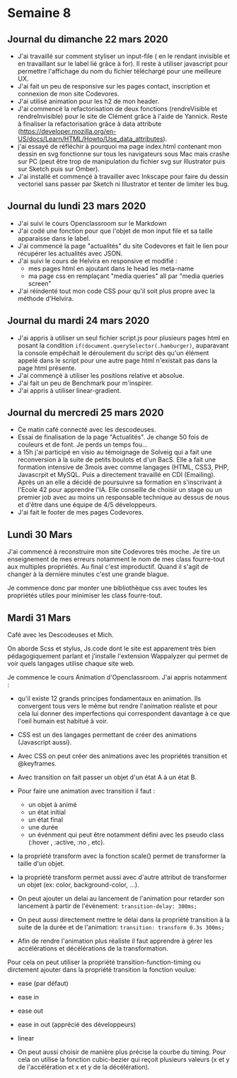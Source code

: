 # Semaine 8

## Journal du dimanche 22 mars 2020 

- J'ai travaillé sur comment styliser un input-file ( en le rendant invisible et en travaillant sur le label lié grâce à for). Il reste à utiliser javascript pour permettre l'affichage du nom du fichier téléchargé pour une meilleure UX. 
- J'ai fait un peu de responsive sur les pages contact, inscription et connexion de mon site Codevores.
- J'ai utilisé animation pour les h2 de mon header.
- J'ai commencé la refactorisation de deux fonctions (rendreVisible et rendreInvisible) pour le site de Clément grâce à l'aide de Yannick. Reste à finaliser la refactorisation grâce à data attribute (https://developer.mozilla.org/en-US/docs/Learn/HTML/Howto/Use_data_attributes).
- j'ai essayé de réfléchir à pourquoi ma page index.html contenant mon dessin en svg fonctionne sur tous les navigateurs sous Mac mais crashe sur PC (peut être trop de manipulation du fichier svg sur Illustrator puis sur Sketch puis sur Omber).
- J'ai installé et commençé à travailler avec Inkscape pour faire du dessin vectoriel sans passer par Sketch ni Illustrator et tenter de limiter les bug. 

## Journal du lundi 23 mars 2020


- J'ai suivi le cours Openclassroom sur le Markdown
- J'ai codé une fonction pour que l'objet de mon input file et sa taille apparaisse dans le label. 
- J'ai commencé la page "actualités" du site Codevores et fait le lien pour récupérer les actualités avec JSON.
- J'ai suivi le cours de Helvira en responsive et modifié : 
  - mes pages html en ajoutant dans le head les meta-name
  - ma page css en remplaçant "media queries" all par "media queries screen"
- J'ai réindenté tout mon code CSS pour qu'il soit plus propre avec la méthode d'Helvira.         

## Journal du mardi 24 mars 2020 


- J'ai appris à utiliser un seul fichier script.js pour plusieurs pages html en posant la condition `if(document.querySelector(.hamburger)`, auparavant la console empêchait le déroulement du script dès qu'un élément appelé dans le script pour une autre page html n'existait pas dans la page html présente. 
- J'ai commençé à utiliser les positions relative et absolue.
- J'ai fait un peu de Benchmark pour m'inspirer.
- J'ai appris à utiliser linear-gradient.

## Journal du mercredi 25 mars 2020

- Ce matin café connecté avec les descodeuses.
- Essai de finalisation de la page "Actualités". Je change 50 fois de couleurs et de font. Je perds un temps fou...
- à 15h j'ai participé en visio au témoignage de Solveig qui a fait une reconversion à la suite de petits boulots et d'un BacS. Elle a fait une formation intensive de 3mois avec comme langages (HTML, CSS3, PHP, Javascrpit et MySQL. Puis a directement travaillé en CDI (Emailing). Après un an elle a décidé de poursuivre sa formation en s'inscrivant à l'Ecole 42 pour apprendre l'IA. Elle conseille de choisir un stage ou un premier job avec au moins un responsable technique au dessus de nous et d'être dans une équipe de 4/5 développeurs. 
- J'ai fait le footer de mes pages Codevores.

## Lundi 30 Mars

J'ai commencé à reconstruire mon site Codevores très moche. Je tire un enseignement de mes erreurs notamment le nom de mes class fourre-tout aux multiples propriétés. Au final c'est improductif. Quand il s'agit de changer à la dernière minutes c'est une grande blague. 

Je commence donc par monter une bibliothèque css avec toutes les propriétés utiles pour minimiser les class fourre-tout.


## Mardi 31 Mars

Café avec les Descodeuses et Mich. 

On aborde Scss et stylus, Js.code dont le site est apparement très bien pédagogiquement parlant et j'installe l'extension Wappalyzer qui permet de voir quels langages utilise chaque site web. 

Je commence le cours Animation d'Openclassroom. J'ai appris notamment : 

- qu'il existe 12 grands principes fondamentaux en animation. Ils convergent tous vers le même but rendre l'animation réaliste et pour cela lui donner des imperfections qui correspondent davantage à ce que l'oeil humain est habitué à voir. 

- CSS est un des langages permettant de créer des animations (Javascript aussi).

- Avec CSS on peut créer des animations avec les propriétés transition et @keyframes.

- Avec transition on fait passer un objet d'un état A à un état B. 

- Pour faire une animation avec transition il faut :
  - un objet à animé
  - un état initial
  - un état final
  - une durée
  - un événment qui peut être notamment défini avec les pseudo class (:hover , :active, :no , etc).
- la propriété transform avec la fonction scale() permet de transformer la taille d'un objet. 
- la propriété transform permet aussi avec d'autre attribut de transformer un objet (ex: color, background-color, ...).
- On peut ajouter un delai au lancement de l'animation pour retarder son lancement à partir de l'évènement: `transition-delay: 300ms;`
- On peut aussi directement mettre le délai dans la propriété transition à la suite de la durée et de l'animation: `transition: transform 0.3s 300ms;`
 - Afin de rendre l'animation plus réaliste il faut apprendre à gérer les accélérations et décélérations de la transformation. 

 Pour cela on peut utiliser la propriété transition-function-timing ou dirctement ajouter dans la propriété transition la fonction voulue: 
  - ease (par défaut)
  - ease in
  - ease out
  - ease in out (apprécié des développeurs)
  - linear 

- On peut aussi choisir de manière plus précise la courbe du timing. Pour cela on utilise la fonction cubic-bezier qui reçoit plusieurs valeurs (x et y de l'accélération et x et y de la décélération). 

